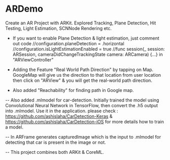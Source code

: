 # ARDemo

Create an AR Project with ARKit. Explored Tracking, Plane Detection, Hit Testing, Light Estimation, SCNNode Rendering etc.

- If you want to enable Plane Detection & light estimation, just comment out code 
//configuration.planeDetection = .horizontal 
//configuration.isLightEstimationEnabled = true
//func session(_ session: ARSession, cameraDidChangeTrackingState camera: ARCamera) {...}
in "ARViewController"

- Adding the Feature "Real World Path Direction" by tapping on Map. GoogleMap will give us the direction to that location from user location then click on "ARView" & you will get the real-world path direction.

- Also added "Reachability" for finding path in Google map.

-- Also added .mlmodel for car-detection. Initially trained the model using Convolutional Neural Network in TensorFlow,
  then convert the .h5 output into .mlmodel. Use it in the application. 
  please check : https://github.com/ashislaha/CarDetection-Keras &
                https://github.com/ashislaha/CarDetection-iOS for more details how to train a model.
                
-- In ARFrame generates capturedImage which is the input to .mlmodel for detecting that car is present in the image or not.

-- This project combines both ARKit & CoreML.
